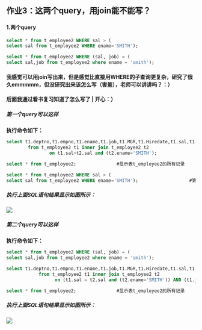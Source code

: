 ## 作业3：这两个query，用join能不能写？
#### 1.两个query

```SQL
select * from t_employee2 WHERE sal > (
select sal from t_employee2 WHERE ename='SMITH');

select * from t_employee2 WHERE (sal, job) = (
select sal,job from t_employee2 where ename = 'smith');
```
#### 我感觉可以用join写出来，但是感觉比直接用WHERE的子查询更复杂，研究了很久emmmmm，但没研究出来该怎么写（害羞），老师可以讲讲吗？：）

#### 后面我通过看书复习知道了怎么写了  |  开心：）
##### 第一个query可以这样
**执行命令如下：**

```SQL
select t1.deptno,t1.empno,t1.ename,t1.job,t1.MGR,t1.Hiredate,t1.sal,t1.comm    #挑选显示的内容
        from t_employee2 t1 inner join t_employee2 t2 
                on t1.sal>t2.sal and (t2.ename='SMITH');                       #inner join 的条件

select * from t_employee2;               #显示表t_employee2的所有记录

select * from t_employee2 WHERE sal > (
select sal from t_employee2 WHERE ename='SMITH');                   #第一个query
```
##### 执行上面SQL语句结果显示如图所示：
![](https://github.com/BiubiuOoo/Homework-of-MySQL/blob/master/images/31.png?raw=true)

##### 第二个query可以这样
**执行命令如下：**

```SQL
select * from t_employee2 WHERE (sal, job) = (
select sal,job from t_employee2 where ename = 'smith');                 #第二个query

select t1.deptno,t1.empno,t1.ename,t1.job,t1.MGR,t1.Hiredate,t1.sal,t1.comm          #挑选显示的内容
            from t_employee2 t1 inner join t_employee2 t2 
                  on (t1.sal = t2.sal and (t2.ename='SMITH')) AND (t1.job = t2.job and (t2.ename='SMITH'));        #inner join 的条件

select * from t_employee2;               #显示表t_employee2的所有记录
```
##### 执行上面SQL语句结果显示如图所示：
![](https://github.com/BiubiuOoo/Homework-of-MySQL/blob/master/images/32.png?raw=true)


